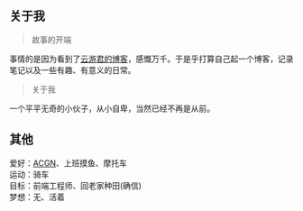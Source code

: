 ## 关于我

> 故事的开端

事情的是因为看到了[云游君的博客](https://www.yunyoujun.cn/about)，感慨万千。于是乎打算自己起一个博客，记录笔记以及一些有趣、有意义的日常。

> 关于我

一个平平无奇的小伙子，从小自卑，当然已经不再是从前。

## 其他

爱好：[ACGN](https://baike.baidu.com/item/ACGN)、上班摸鱼、摩托车  
运动：骑车  
目标：前端工程师、回老家种田(确信)  
梦想：无、活着

